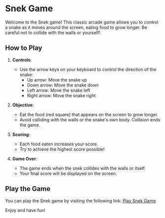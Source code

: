 # Snek Game

Welcome to the Snek game! This classic arcade game allows you to control a snake as it moves around the screen, eating food to grow longer. Be careful not to collide with the walls or yourself!

## How to Play

1. **Controls**:
   - Use the arrow keys on your keyboard to control the direction of the snake:
     - Up arrow: Move the snake up
     - Down arrow: Move the snake down
     - Left arrow: Move the snake left
     - Right arrow: Move the snake right

2. **Objective**:
   - Eat the food (red square) that appears on the screen to grow longer.
   - Avoid colliding with the walls or the snake's own body. Collision ends the game.

3. **Scoring**:
   - Each food eaten increases your score.
   - Try to achieve the highest score possible!

4. **Game Over**:
   - The game ends when the snek collides with the walls or itself.
   - Your final score will be displayed on the screen.

## Play the Game

You can play the Snek game by visiting the following link: [Play Snek Game](https://alexanderryl.github.io/snek-game/)

Enjoy and have fun!
